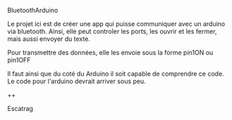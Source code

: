 BluetoothArduino

Le projet ici est de créer une app qui puisse communiquer avec un arduino via bluetooth. Ainsi, elle peut controler les ports, les ouvrir et les fermer, mais aussi envoyer du texte.

Pour transmettre des données, elle les envoie sous la forme pin$1$ON ou pin$1$OFF

Il faut ainsi que du coté du Arduino il soit capable de comprendre ce code. Le code pour l'arduino devrait arriver sous peu.

++

Escatrag
